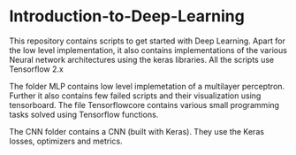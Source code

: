 # Introduction-to-Deep-Learning
This repository contains scripts to get started with Deep Learning. Apart for the low level implementation, it also contains implementations of the various Neural network architectures using the keras libraries. All the scripts use Tensorflow 2.x

The folder  MLP contains low level implemetation of a multilayer perceptron. Further it also contains few failed scripts and their visualization using tensorboard. The file Tensorflowcore contains various small programming tasks solved using Tensorflow functions.

The CNN folder contains a CNN (built with Keras). They use the Keras losses, optimizers and metrics. 



